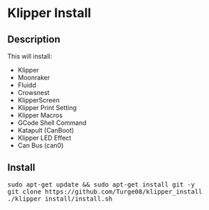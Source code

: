 # Klipper Install

## Description

This will install:

- Klipper
- Moonraker
- Fluidd
- Crowsnest
- KlipperScreen
- Klipper Print Setting
- Klipper Macros
- GCode Shell Command
- Katapult (CanBoot)
- Klipper LED Effect
- Can Bus (can0)
 
## Install

<pre>sudo apt-get update && sudo apt-get install git -y
git clone https://github.com/Turge08/klipper_install
./klipper_install/install.sh
</pre>

